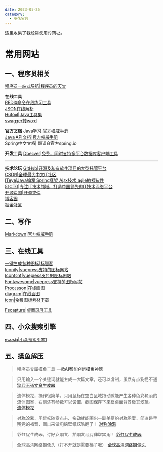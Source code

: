 ```yaml
---
date: 2023-05-25
category:
  - 葵花宝典
---
```


这里收集了我经常使用的网址。
# 常用网站

## 一、程序员相关

[程序员一站式导航|程序员的天堂](http://www.cxy521.com/)<br/>

**在线工具**  
[REDIS命令在线练习工具](https://try.redis.io/)<br/>
[JSON在线解析](https://www.sojson.com/)<br/>
[Hutool|Java工具集](https://hutool.cn/)<br/>
[swagger转word](https://tools.kalvinbg.cn/dev/swagger2word)<br/>


**官方文档**
[Java学习|官方权威手册](https://docs.oracle.com/javase/tutorial/java/index.html)<br/>
[Java API文档|官方权威手册](https://www.oracle.com/cn/java/technologies/java-se-api-doc.html)<br/>
[Spring中文文档| 翻译自官方spring.io](https://springdoc.cn/)<br/>

**开发工具**
[Dbeaver|免费，同时支持多平台数据库客户端工具](https://dbeaver.io/)<br/>

---
**技术论坛**
[GitHub|开源及私有软件项目的大型托管平台](http://www.github.com/)<br/>
[CSDN|全球最大中文IT社区](http://www.csdn.net/)<br/>
[ITeye|Java编程 Spring框架 Ajax技术 agile敏捷软件](https://www.iteye.com/)<br/>
[51CTO|专注IT技术领域，打造中国领先的IT技术网络平台](https://www.51cto.com/)<br/>
[开源中国|开源软件](https://www.oschina.net/)<br/>
[博客园](https://www.cnblogs.com/)<br/>
[掘金社区](https://juejin.cn/user/3104676565223671)<br/>



## 二、写作
[Markdown|官方权威手册](https://markdown.com.cn/)<br/>

 
## 三、在线工具
[一键生成各种图标|标智客](https://www.logomaker.com.cn/)<br/>
[Iconify|vuepress支持的图标网站](https://icon-sets.iconify.design/)<br/>
[Iconfont|vuepress支持的图标网站](https://www.iconfont.cn/)<br/>
[Fontawesome|vuepress支持的图标网站](https://fontawesome.com/icons/)<br/>
[Processon|在线画图](https://www.processon.com/)<br/>
[diagram|在线画图](https://app.diagrams.net/)<br/>
[icon|免费图标素材下载](https://iconmonstr.com/)<br/>

[Fscapture|桌面录屏工具](https://www.faststonecapture.cn/)<br/>

## 四、小众搜索引擎
 [ecosia|小众搜索引擎1]( https://www.ecosia.org/)<br/>



## 五、摸鱼解压
> 程序员专属摸鱼工具
[一款AI智能创新摸鱼神器](https://thief.im/)<br/>

> 只用输入一个关键词就能生成一大篇文章，还可以复制，虽然有点狗屁不通
[狗屁不通文章生成器](https://suulnnka.github.io/BullshitGenerator/)<br/>

> 流体模拟，操作很简单，只用鼠标在空白区域拖动就能产生各种色彩艳丽的流体图案，右侧还有参数可以设置，截图保存下来做桌面背景极其炫酷。
[流体模拟](https://paveldogreat.github.io/WebGL-Fluid-Simulation/)<br/>

> 对称涂鸦，用鼠标随意点击、拖动就能画出一副美丽的对称图案，简直是手残党的福音，画出来做电脑壁纸炫酷翻了！
[对称涂鸦](http://weavesilk.com/)<br/>

>  彩虹屁生成器，讨好女朋友、拍朋友马屁非常实用！
[彩虹屁生成器](https://chp.shadiao.pro/)<br/>

> 全球高清网络摄像头（打不开就是需要梯子哦）
[全球高清网络摄像头](https://www.skylinewebcams.com/)<br/>



    